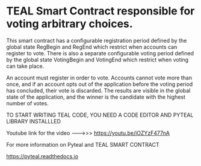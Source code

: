 # TEAL Smart Contract responsible for voting arbitrary choices.

This smart contract has a configurable registration period defined by the global state RegBegin and RegEnd which restrict when accounts can register to vote. There is also a separate configurable voting period defined by the global state VotingBegin and VotingEnd which restrict when voting can take place.

An account must register in order to vote. Accounts cannot vote more than once, and if an account opts out of the application before the voting period has concluded, their vote is discarded. The results are visible in the global state of the application, and the winner is the candidate with the highest number of votes.

TO START WRITING TEAL CODE, YOU NEED A CODE EDITOR AND PYTEAL LIBRARY INSTALLLED 


Youtube link for the video --->>> https://youtu.be/iOZYzF477nA

For more information on Pyteal and TEAL SMART CONTRACT

https://pyteal.readthedocs.io

